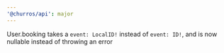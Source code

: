 ```yaml
---
'@churros/api': major
---
```


User.booking takes a `event: LocalID!` instead of `event: ID!`, and is now nullable instead of throwing an error
